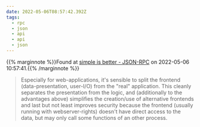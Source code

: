 ```yaml
---
date: 2022-05-06T08:57:42.392Z
tags:
  - rpc
  - json
  - api
  - api
  - json
---
```

{{% marginnote %}}Found at [simple is better - JSON-RPC](https://www.simple-is-better.org/rpc/) on 2022-05-06 10:57:41.{{% /marginnote %}}

> Especially for web-applications, it's sensible to split the frontend (data-presentation, user-I/O) from the "real" application. This cleanly separates the presentation from the logic, and (additionally to the advantages above) simplifies the creation/use of alternative frontends and last but not least improves security because the frontend (usually running with webserver-rights) doesn't have direct access to the data, but may only call some functions of an other process.

